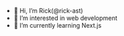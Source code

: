 - 👋 Hi, I’m Rick(@rick-ast)
- 👀 I’m interested in web development
- 🌱 I’m currently learning Next.js

<!---
rick-ast/rick-ast is a ✨ special ✨ repository because its `README.md` (this file) appears on your GitHub profile.
You can click the Preview link to take a look at your changes.
--->
